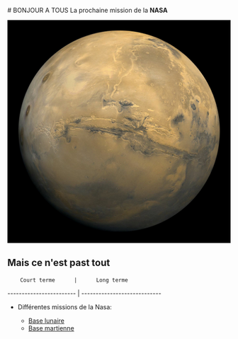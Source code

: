 # BONJOUR A TOUS
La prochaine mission de la **NASA**

![Image de Mars](img/mars.jpg)

## Mais ce n'est past tout

        Court terme      |      Long terme             
------------------------ | ----------------------------


* Différentes missions de la Nasa: 

    * [Base lunaire](https://www.nasa.gov/content/humans-on-the-moon-0)
    * [Base martienne](https://www.nasa.gov/mission_pages/mars/main/index.html)

